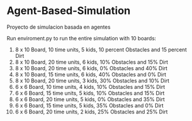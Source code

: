 # Agent-Based-Simulation
Proyecto de simulacion basada en agentes

Run enviroment.py to run the entire simulation with 10 boards:

1.  8 x 10 Board, 10 time units, 5 kids, 10 percent Obstacles and 15 percent Dirt
2.  8 x 10 Board, 20 time units, 6 kids, 10% Obstacles and 15% Dirt 
3.  8 x 10 Board, 20 time units, 6 kids, 0% Obstacles and 40% Dirt 
4.  8 x 10 Board, 15 time units, 6 kids, 40% Obstacles and 0% Dirt 
5.  8 x 10 Board, 20 time units, 3 kids, 30% Obstacles and 10% Dirt 
6.  6 x 6 Board,  10 time units, 4 kids, 10% Obstacles and 15% Dirt  
7.  6 x 6 Board,  15 time units, 5 kids, 10% Obstacles and 15% Dirt 
8.  6 x 6 Board,  20 time units, 5 kids, 0% Obstacles and 35% Dirt 
9.  6 x 6 Board,  15 time units, 5 kids, 35% Obstacles and 0% Dirt 
10.  6 x 6 Board, 20 time units,  2 kids, 25% Obstacles and 25% Dirt 
 